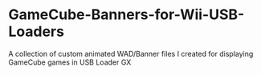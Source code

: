 # GameCube-Banners-for-Wii-USB-Loaders
A collection of custom animated WAD/Banner files I created for displaying GameCube games in USB Loader GX

